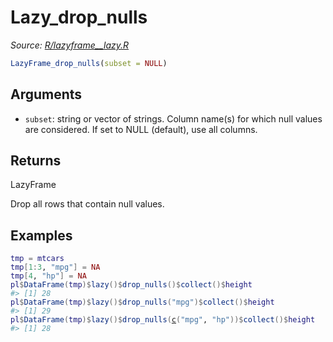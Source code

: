 # Lazy_drop_nulls

*Source: [R/lazyframe__lazy.R](https://github.com/pola-rs/r-polars/tree/main/R/lazyframe__lazy.R)*

```r
LazyFrame_drop_nulls(subset = NULL)
```

## Arguments

- `subset`: string or vector of strings. Column name(s) for which null values are considered. If set to NULL (default), use all columns.

## Returns

LazyFrame

Drop all rows that contain null values.

## Examples

<pre class='r-example'><code><span class='r-in'><span><span class='va'>tmp</span> <span class='op'>=</span> <span class='va'>mtcars</span></span></span>
<span class='r-in'><span><span class='va'>tmp</span><span class='op'>[</span><span class='fl'>1</span><span class='op'>:</span><span class='fl'>3</span>, <span class='st'>"mpg"</span><span class='op'>]</span> <span class='op'>=</span> <span class='cn'>NA</span></span></span>
<span class='r-in'><span><span class='va'>tmp</span><span class='op'>[</span><span class='fl'>4</span>, <span class='st'>"hp"</span><span class='op'>]</span> <span class='op'>=</span> <span class='cn'>NA</span></span></span>
<span class='r-in'><span><span class='va'>pl</span><span class='op'>$</span><span class='fu'>DataFrame</span><span class='op'>(</span><span class='va'>tmp</span><span class='op'>)</span><span class='op'>$</span><span class='fu'>lazy</span><span class='op'>(</span><span class='op'>)</span><span class='op'>$</span><span class='fu'>drop_nulls</span><span class='op'>(</span><span class='op'>)</span><span class='op'>$</span><span class='fu'>collect</span><span class='op'>(</span><span class='op'>)</span><span class='op'>$</span><span class='va'>height</span></span></span>
<span class='r-out co'><span class='r-pr'>#&gt;</span> [1] 28</span>
<span class='r-in'><span><span class='va'>pl</span><span class='op'>$</span><span class='fu'>DataFrame</span><span class='op'>(</span><span class='va'>tmp</span><span class='op'>)</span><span class='op'>$</span><span class='fu'>lazy</span><span class='op'>(</span><span class='op'>)</span><span class='op'>$</span><span class='fu'>drop_nulls</span><span class='op'>(</span><span class='st'>"mpg"</span><span class='op'>)</span><span class='op'>$</span><span class='fu'>collect</span><span class='op'>(</span><span class='op'>)</span><span class='op'>$</span><span class='va'>height</span></span></span>
<span class='r-out co'><span class='r-pr'>#&gt;</span> [1] 29</span>
<span class='r-in'><span><span class='va'>pl</span><span class='op'>$</span><span class='fu'>DataFrame</span><span class='op'>(</span><span class='va'>tmp</span><span class='op'>)</span><span class='op'>$</span><span class='fu'>lazy</span><span class='op'>(</span><span class='op'>)</span><span class='op'>$</span><span class='fu'>drop_nulls</span><span class='op'>(</span><span class='fu'><a href='https://rdrr.io/r/base/c.html'>c</a></span><span class='op'>(</span><span class='st'>"mpg"</span>, <span class='st'>"hp"</span><span class='op'>)</span><span class='op'>)</span><span class='op'>$</span><span class='fu'>collect</span><span class='op'>(</span><span class='op'>)</span><span class='op'>$</span><span class='va'>height</span></span></span>
<span class='r-out co'><span class='r-pr'>#&gt;</span> [1] 28</span>
 </code></pre>